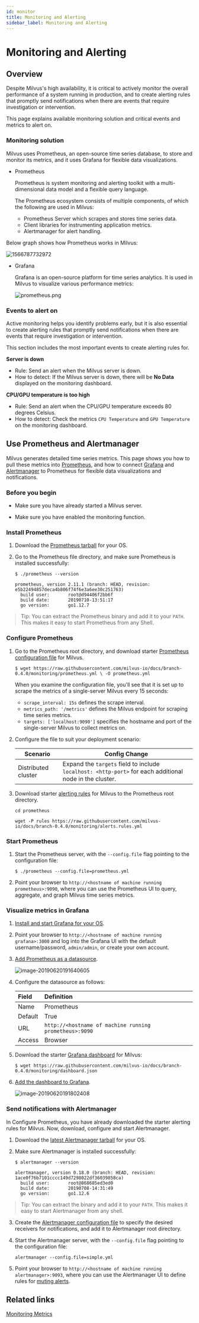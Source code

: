 ```yaml
---
id: monitor
title: Monitoring and Alerting
sidebar_label: Monitoring and Alerting
---
```


# Monitoring and Alerting

## Overview

Despite Milvus's high availability, it is critical to actively monitor the overall performance of a system running in production, and to create alerting rules that promptly send notifications when there are events that require investigation or intervention. 

This page explains available monitoring solution and critical events and metrics to alert on.

### Monitoring solution

Milvus uses Prometheus, an open-source time series database, to store and monitor its metrics, and it uses Grafana for flexible data visualizations.

- Prometheus

  Prometheus is system monitoring and alerting toolkit with a multi-dimensional data model and a flexible query language. 

  The Prometheus ecosystem consists of multiple components, of which the following are used in Milvus:

  - Prometheus Server which scrapes and stores time series data.
  - Client libraries for instrumenting application metrics.
  - Alertmanager for alert handling.

Below graph shows how Prometheus works in Milvus:

![1566787732972](../monitoring\prometheus.png)

- Grafana

  Grafana is an open-source platform for time series analytics. It is used in Milvus to visualize various performance metrics:

  ![prometheus.png](../assets/dashboard.png)

### Events to alert on

Active monitoring helps you identify problems early, but it is also essential to create alerting rules that promptly send notifications when there are events that require investigation or intervention. 

This section includes the most important events to create alerting rules for.

**Server is down**

- Rule: Send an alert when the Milvus server is down. 
- How to detect: If the Milvus server is down, there will be **No Data** displayed on the monitoring dashboard.

**CPU/GPU temperature is too high**

- Rule: Send an alert when the CPU/GPU temperature exceeds 80 degrees Celsius.
- How to detect: Check the metrics `CPU Temperature` and  `GPU Temperature` on the monitoring dashboard.

## Use Prometheus and Alertmanager

Milvus generates detailed time series metrics. This page shows you how to pull these metrics into [Prometheus](https://prometheus.io/), and how to connect [Grafana](https://grafana.com/) and [Alertmanager](https://prometheus.io/docs/alerting/alertmanager/) to Prometheus for flexible data visualizations and notifications.

### Before you begin

- Make sure you have already started a Milvus server.

- Make sure you have enabled the monitoring function. 

### Install Prometheus

1. Download the [Prometheus tarball](https://prometheus.io/download/) for your OS.

2. Go to the Prometheus file directory, and make sure Prometheus is installed successfully:

   ```shell
   $ ./prometheus --version
   ```

   ```shell
   prometheus, version 2.11.1 (branch: HEAD, revision: e5b22494857deca4b806f74f6e3a6ee30c251763)
     build user:       root@d94406f2bb6f
     build date:       20190710-13:51:17
     go version:       go1.12.7
   ```

> Tip: You can extract the Prometheus binary and add it to your `PATH`. This makes it easy to start Prometheus from any Shell.

### Configure Prometheus

1. Go to the Prometheus root directory, and download starter [Prometheus configuration file](../monitoring/prometheus.yml) for Milvus.

   ```shell
   $ wget https://raw.githubusercontent.com/milvus-io/docs/branch-0.4.0/monitoring/prometheus.yml \ -O prometheus.yml
   ```

   When you examine the configuration file, you'll see that it is set up to scrape the metrics of a single-server Milvus every 15 seconds:

   - `scrape_interval: 15s` defines the scrape interval.
   - `metrics_path: '/metrics'` defines the Milvus endpoint for scraping time series metrics.
   - `targets: ['localhost:9090']` specifies the hostname and port of the single-server Milvus to collect metrics on.

2. Configure the file to suit your deployment scenario:

   | Scenario            | Config Change                                                |
   | ------------------- | ------------------------------------------------------------ |
   | Distributed cluster | Expand the `targets` field to include `localhost: <http-port>` for each additional node in the cluster. |

3. Download starter [alerting rules](../monitoring/alert.rules.yml) for Milvus to the Prometheus root directory.

   ```shell
   cd prometheus
   ```

   ```shell
   wget -P rules https://raw.githubusercontent.com/milvus-io/docs/branch-0.4.0/monitoring/alerts.rules.yml
   ```

### Start Prometheus

1. Start the Prometheus server, with the `--config.file` flag pointing to the configuration file:

   ``` shell
   $ ./prometheus --config.file=prometheus.yml
   ```

2. Point your browser to `http://<hostname of machine running prometheus>:9090`, where you can use the Prometheus UI to query, aggregate, and graph Milvus time series metrics.

### Visualize metrics in Grafana

1. [Install and start Grafana for your OS](https://grafana.com/grafana/download).

2. Point your browser to `http://<hostname of machine running grafana>:3000` and log into the Grafana UI with the default username/password, `admin/admin`, or create your own account.

3. [Add Prometheus as a datasource](http://docs.grafana.org/datasources/prometheus/).

   ![image-20190620191640605](../assets/datasource.png)
   
4. Configure the datasource as follows:

   | Field   | Definition                                             |
   | :------ | :----------------------------------------------------- |
   | Name    | Prometheus                                             |
   | Default | True                                                   |
   | URL     | `http://<hostname of machine running prometheus>:9090` |
   | Access  | Browser                                                |

5. Download the starter [Grafana dashboard](../monitoring/dashboard.json) for Milvus:

   ```
   $ wget https://raw.githubusercontent.com/milvus-io/docs/branch-0.4.0/monitoring/dashboard.json
   ```

6. [Add the dashboard to Grafana](http://docs.grafana.org/reference/export_import/#importing-a-dashboard). 

   ![image-20190620191802408](../assets/importjson.png)

### Send notifications with Alertmanager

In Configure Prometheus, you have already downloaded the starter alerting rules for Milvus. Now, download, configure and start Alertmanager.

1. Download the [latest Alertmanager tarball](https://prometheus.io/download/#alertmanager) for your OS.

2. Make sure Alertmanager is installed successfully:

   ```shell
   $ alertmanager --version
   ```

   ```shell
   alertmanager, version 0.18.0 (branch: HEAD, revision: 1ace0f76b7101cccc149d7298022df36039858ca)
     build user:       root@868685ed3ed0
     build date:       20190708-14:31:49
     go version:       go1.12.6
   ```

> Tip: You can extract the binary and add it to your `PATH`. This makes it easy to start Alertmanager from any shell.

3. Create the [Alertmanager configuration file](https://prometheus.io/docs/alerting/configuration/) to specify the desired receivers for notifications, and add it to Alertmanager root directory.

4. Start the Alertmanager server, with the `--config.file` flag pointing to the configuration file:

   ```shell
   alertmanager --config.file=simple.yml
   ```

5. Point your browser to `http://<hostname of machine running alertmanager>:9093`, where you can use the Alertmanager UI to define rules for [muting alerts](https://prometheus.io/docs/alerting/alertmanager/#silences).

## Related links

[Monitoring Metrics](../reference/monitoring_metrics.md)


